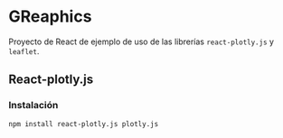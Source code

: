 # GReaphics

Proyecto de React de ejemplo de uso de las librerías `react-plotly.js` y `leaflet`.

## React-plotly.js

### Instalación

```bash
npm install react-plotly.js plotly.js
```
